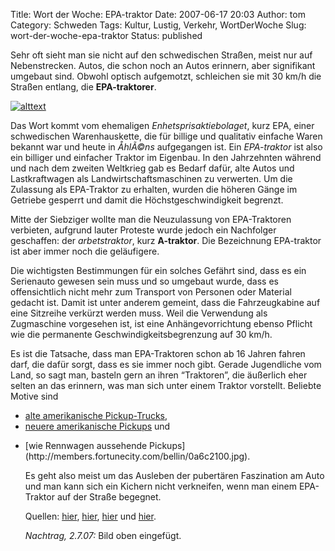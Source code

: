 Title: Wort der Woche: EPA-traktor
Date: 2007-06-17 20:03
Author: tom
Category: Schweden
Tags: Kultur, Lustig, Verkehr, WortDerWoche
Slug: wort-der-woche-epa-traktor
Status: published

Sehr oft sieht man sie nicht auf den schwedischen Straßen, meist nur auf
Nebenstrecken. Autos, die schon noch an Autos erinnern, aber signifikant
umgebaut sind. Obwohl optisch aufgemotzt, schleichen sie mit 30 km/h die
Straßen entlang, die **EPA-traktorer**.

[![alttext](/pic/epatrakt_s.jpg)](/pic/epatrakt_l.jpg)

Das Wort kommt vom ehemaligen *Enhetsprisaktiebolaget*, kurz EPA, einer
schwedischen Warenhauskette, die für billige und qualitativ einfache
Waren bekannt war und heute in *ÅhlÃ©ns* aufgegangen ist. Ein
*EPA-traktor* ist also ein billiger und einfacher Traktor im Eigenbau.
In den Jahrzehnten während und nach dem zweiten Weltkrieg gab es Bedarf
dafür, alte Autos und Lastkraftwagen als Landwirtschaftsmaschinen zu
verwerten. Um die Zulassung als EPA-Traktor zu erhalten, wurden die
höheren Gänge im Getriebe gesperrt und damit die Höchstgeschwindigkeit
begrenzt.

Mitte der Siebziger wollte man die Neuzulassung von EPA-Traktoren
verbieten, aufgrund lauter Proteste wurde jedoch ein Nachfolger
geschaffen: der *arbetstraktor*, kurz **A-traktor**. Die Bezeichnung
EPA-traktor ist aber immer noch die geläufigere.

Die wichtigsten Bestimmungen für ein solches Gefährt sind, dass es ein
Serienauto gewesen sein muss und so umgebaut wurde, dass es
offensichtlich nicht mehr zum Transport von Personen oder Material
gedacht ist. Damit ist unter anderem gemeint, dass die Fahrzeugkabine
auf eine Sitzreihe verkürzt werden muss. Weil die Verwendung als
Zugmaschine vorgesehen ist, ist eine Anhängevorrichtung ebenso Pflicht
wie die permanente Geschwindigkeitsbegrenzung auf 30 km/h.

Es ist die Tatsache, dass man EPA-Traktoren schon ab 16 Jahren fahren
darf, die dafür sorgt, dass es sie immer noch gibt. Gerade Jugendliche
vom Land, so sagt man, basteln gern an ihren “Traktoren”, die äußerlich
eher selten an das erinnern, was man sich unter einem Traktor vorstellt.
Beliebte Motive sind

-   [alte amerikanische
    Pickup-Trucks](http://home.no.net/homusikk/Bilder%20Seminar%20arjang%20nov%202006/DSC_0144_700.jpg),
-   [neuere amerikanische
    Pickups](http://www.brentdekk.com/treff/rattvik/2006/casio-ex-z-55-086.jpg)
    und

<ul>
<li>
[wie Rennwagen aussehende
Pickups](http://members.fortunecity.com/bellin/0a6c2100.jpg).

Es geht also meist um das Ausleben der pubertären Faszination am Auto
und man kann sich ein Kichern nicht verkneifen, wenn man einem
EPA-Traktor auf der Straße begegnet.

Quellen: [hier](http://sv.wikipedia.org/wiki/A-traktor),
[hier](http://sv.wikipedia.org/wiki/EPA-traktor),
[hier](http://www.bilprovningen.se/externt/bpweb.nsf/c377abcde387c4aec125689c003bd53e/125e0505c97b6a62c1256f64004a8991!OpenDocument)
und
[hier](http://images.google.com/images?svnum=10&um=1&hl=en&safe=off&q=EPA-traktor&btnG=Search+Images).

*Nachtrag, 2.7.07:* Bild oben eingefügt.

